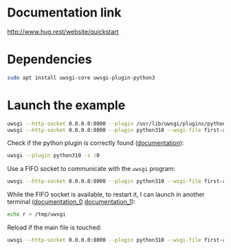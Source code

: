 # Documentation link

http://www.hug.rest/website/quickstart

# Dependencies

```sh
sudo apt install uwsgi-core uwsgi-plugin-python3
```

# Launch the example

```sh
uwsgi --http-socket 0.0.0.0:8000 --plugin /usr/lib/uwsgi/plugins/python310_plugin.so --wsgi-file first-api.py --callable __hug_wsgi__
uwsgi --http-socket 0.0.0.0:8000 --plugin python310 --wsgi-file first-api.py --callable __hug_wsgi__
```

Check if the python plugin is correctly found ([documentation](https://stackoverflow.com/questions/65362467/uwsgi-cant-find-python3-plugin-open-python3-plugin-so-no-such-file-or-d)):

```sh
uwsgi --plugin python310 -s :0
```

Use a FIFO socket to communicate with the `uwsgi` program:

```sh
uwsgi --http-socket 0.0.0.0:8000 --plugin python310 --wsgi-file first-api.py --callable __hug_wsgi__ --master-fifo /tmp/uwsgi
```

While the FIFO socket is available, to restart it, I can launch in another terminal ([documentation_0](https://uwsgi-docs.readthedocs.io/en/latest/articles/TheArtOfGracefulReloading.html) [documentation_1](https://uwsgi-docs.readthedocs.io/en/latest/MasterFIFO.html)):

```sh
echo r > /tmp/uwsgi
```

Reload if the main file is touched:

```sh
uwsgi --http-socket 0.0.0.0:8000 --plugin python310 --wsgi-file first-api.py --callable __hug_wsgi__ --master-fifo /tmp/uwsgi --touch-reload first-api.py
```
